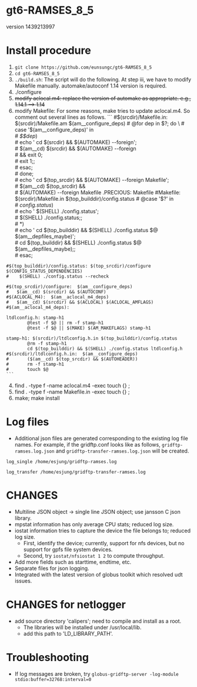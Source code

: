# gt6-RAMSES_8_5
version 1439213997

# Install procedure
1. `git clone https://github.com/eunsungc/gt6-RAMSES_8_5`
2. `cd gt6-RAMSES_8_5`
3. `./build.sh`: The script will do the following. At step iii, we have to modify Makefile manually. automake/autoconf 1.14 version is required.
  1. ./configure
  2. ~~modify aclocal.m4: replace the version of automake as appropriate.  e.g., 1.14.1 --> 1.14~~
  3. modify Makefile: For some reasons, make tries to update aclocal.m4. So comment out several lines as follows.
    ``` 
    #$(srcdir)/Makefile.in:  $(srcdir)/Makefile.am  $(am__configure_deps)
    #   @for dep in $?; do \
    #     case '$(am__configure_deps)' in \
    #       *$$dep*) \
    #         echo ' cd $(srcdir) && $(AUTOMAKE) --foreign'; \
    #         $(am__cd) $(srcdir) && $(AUTOMAKE) --foreign \
    #       && exit 0; \
    #         exit 1;; \
    #     esac; \
    #   done; \
    #   echo ' cd $(top_srcdir) && $(AUTOMAKE) --foreign Makefile'; \
    #   $(am__cd) $(top_srcdir) && \
    #     $(AUTOMAKE) --foreign Makefile
    .PRECIOUS: Makefile
    #Makefile: $(srcdir)/Makefile.in $(top_builddir)/config.status
    #    @case '$?' in \
    #      *config.status*) \
    #        echo ' $(SHELL) ./config.status'; \
    #        $(SHELL) ./config.status;; \
    #      *) \
    #        echo ' cd $(top_builddir) && $(SHELL) ./config.status $@ $(am__depfiles_maybe)'; \
    #        cd $(top_builddir) && $(SHELL) ./config.status $@ $(am__depfiles_maybe);; \
    #    esac;
  
    #$(top_builddir)/config.status: $(top_srcdir)/configure $(CONFIG_STATUS_DEPENDENCIES)
    #    $(SHELL) ./config.status --recheck
  
    #$(top_srcdir)/configure:  $(am__configure_deps)
    #   $(am__cd) $(srcdir) && $(AUTOCONF)
    #$(ACLOCAL_M4):  $(am__aclocal_m4_deps)
    #   $(am__cd) $(srcdir) && $(ACLOCAL) $(ACLOCAL_AMFLAGS)
    #$(am__aclocal_m4_deps):

    ltdlconfig.h: stamp-h1
            @test -f $@ || rm -f stamp-h1
            @test -f $@ || $(MAKE) $(AM_MAKEFLAGS) stamp-h1

    stamp-h1: $(srcdir)/ltdlconfig.h.in $(top_builddir)/config.status
            @rm -f stamp-h1
            cd $(top_builddir) && $(SHELL) ./config.status ltdlconfig.h
    #$(srcdir)/ltdlconfig.h.in:  $(am__configure_deps) 
    #       ($(am__cd) $(top_srcdir) && $(AUTOHEADER))
    #       rm -f stamp-h1
    #       touch $@
    ```
  4. find . -type f -name aclocal.m4 -exec touch {} \;
  5. find . -type f -name Makefile.in -exec touch {} \;
  6. make; make install

# Log files
* Additional json files are generated corresponding to the existing log file names. For example, if the gridftp.conf looks like as follows, `gridftp-ramses.log.json` and `gridftp-transfer-ramses.log.json` will be created.

```
log_single /home/esjung/gridftp-ramses.log

log_transfer /home/esjung/gridftp-transfer-ramses.log
```

# CHANGES
* Multiline JSON object -> single line JSON object; use jansson C json library.
* mpstat information has only average CPU stats; reduced log size.
* iostat information tries to capture the device the file belongs to; reduced log size.
  * First, identify the device; currently, support for nfs devices, but no support for gpfs file system devices.
  * Second, try `iostat/nfsiostat 1 2` to compute throughput.
* Add more fields such as starttime, endtime, etc.
* Separate files for json logging.
* Integrated with the latest version of globus toolkit which resolved udt issues.

# CHANGES for netlogger
* add source directory 'calipers'; need to compile and install as a root. 
  * The libraries will be installed under /usr/local/lib. 
  * add this path to 'LD_LIBRARY_PATH'.

# Troubleshooting
* If log messages are broken, try `globus-gridftp-server -log-module stdio:buffer=32768:interval=0`
